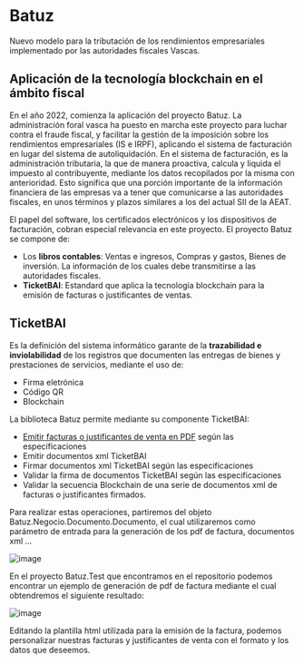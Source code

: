 # Batuz

Nuevo modelo para la tributación de los rendimientos empresariales implementado por las autoridades fiscales Vascas.

## Aplicación de la tecnología blockchain en el ámbito fiscal

En el año 2022, comienza la aplicación del proyecto Batuz. La administración foral vasca ha puesto en marcha este proyecto para luchar contra el fraude fiscal, y facilitar la gestión de la imposición sobre los rendimientos empresariales (IS e IRPF), aplicando el sistema de facturación en lugar del sistema de autoliquidación. En el sistema de facturación, es la administración tributaria, la que de manera proactiva, calcula y liquida el impuesto al contribuyente, mediante los datos recopilados por la misma con anterioridad. Esto significa que una porción importante de la información financiera de las empresas va a tener que comunicarse a las autoridades fiscales, en unos términos y plazos similares a los del actual SII de la AEAT.

El papel del software, los certificados electrónicos y los dispositivos de facturación, cobran especial relevancia en este proyecto. El proyecto Batuz se compone de:

* Los **libros contables**: Ventas e ingresos, Compras y gastos, Bienes de inversión. La información de los cuales debe transmitirse a las autoridades fiscales.
* **TicketBAI**: Estandard que aplica la tecnología blockchain para la emisión de facturas o justificantes de ventas.

## TicketBAI

Es la definición del sistema informático garante de la **trazabilidad e inviolabilidad** de los registros que documenten las entregas de bienes y prestaciones de servicios, mediante el uso de:

* Firma eletrónica
* Código QR
* Blockchain

La biblioteca Batuz permite mediante su componente TicketBAI:

* [Emitir facturas o justificantes de venta en PDF](https://github.com/mdiago/Batuz/wiki/TicketBAI---00001-Ejemplo-emisi%C3%B3n-factura-en-PDF) según las especificaciones
* Emitir documentos xml TicketBAI
* Firmar documentos xml TicketBAI según las especificaciones
* Validar la firma de documentos TicketBAI según las especificaciones
* Validar la secuencia Blockchain de una serie de documentos xml de facturas o justificantes firmados.

Para realizar estas operaciones, partiremos del objeto Batuz.Negocio.Documento.Documento, el cual utilizaremos como parámetro de entrada para la generación de los pdf de factura, documentos xml ...

![image](https://user-images.githubusercontent.com/22330809/136928401-4c652a4f-0f7c-435e-94f2-04b933866b24.png)

En el proyecto Batuz.Test que encontramos en el repositorio podemos encontrar un ejemplo de generación de pdf de factura mediante el cual obtendremos el siguiente resultado:

![image](https://user-images.githubusercontent.com/22330809/136931578-d1551dbf-2545-4af4-9f30-b461258e2024.png)

Editando la plantilla html utilizada para la emisión de la factura, podemos personalizar nuestras facturas y justificantes de venta con el formato y los datos que deseemos.




